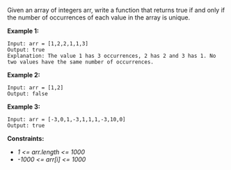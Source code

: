 Given an array of integers arr, write a function that returns true if and only if the number of occurrences of each value in the array is unique.

**Example 1:**
```
Input: arr = [1,2,2,1,1,3]
Output: true
Explanation: The value 1 has 3 occurrences, 2 has 2 and 3 has 1. No two values have the same number of occurrences.
```
**Example 2:**
```
Input: arr = [1,2]
Output: false
```
**Example 3:**
```
Input: arr = [-3,0,1,-3,1,1,1,-3,10,0]
Output: true
```
**Constraints:**
* *1 <= arr.length <= 1000*
* *-1000 <= arr[i] <= 1000*